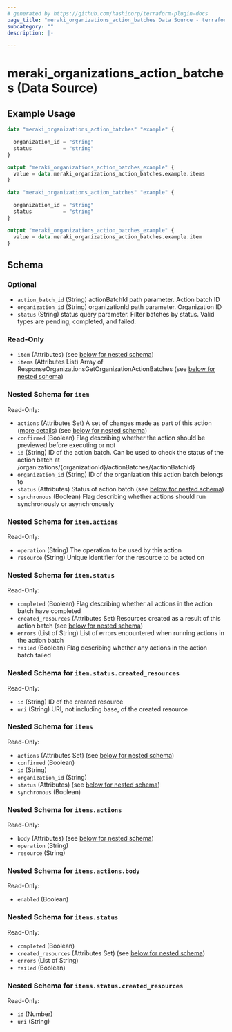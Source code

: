 ```yaml
---
# generated by https://github.com/hashicorp/terraform-plugin-docs
page_title: "meraki_organizations_action_batches Data Source - terraform-provider-meraki"
subcategory: ""
description: |-
  
---
```


# meraki_organizations_action_batches (Data Source)



## Example Usage

```terraform
data "meraki_organizations_action_batches" "example" {

  organization_id = "string"
  status          = "string"
}

output "meraki_organizations_action_batches_example" {
  value = data.meraki_organizations_action_batches.example.items
}

data "meraki_organizations_action_batches" "example" {

  organization_id = "string"
  status          = "string"
}

output "meraki_organizations_action_batches_example" {
  value = data.meraki_organizations_action_batches.example.item
}
```

<!-- schema generated by tfplugindocs -->
## Schema

### Optional

- `action_batch_id` (String) actionBatchId path parameter. Action batch ID
- `organization_id` (String) organizationId path parameter. Organization ID
- `status` (String) status query parameter. Filter batches by status. Valid types are pending, completed, and failed.

### Read-Only

- `item` (Attributes) (see [below for nested schema](#nestedatt--item))
- `items` (Attributes List) Array of ResponseOrganizationsGetOrganizationActionBatches (see [below for nested schema](#nestedatt--items))

<a id="nestedatt--item"></a>
### Nested Schema for `item`

Read-Only:

- `actions` (Attributes Set) A set of changes made as part of this action (<a href='https://developer.cisco.com/meraki/api/#/rest/guides/action-batches/'>more details</a>) (see [below for nested schema](#nestedatt--item--actions))
- `confirmed` (Boolean) Flag describing whether the action should be previewed before executing or not
- `id` (String) ID of the action batch. Can be used to check the status of the action batch at /organizations/{organizationId}/actionBatches/{actionBatchId}
- `organization_id` (String) ID of the organization this action batch belongs to
- `status` (Attributes) Status of action batch (see [below for nested schema](#nestedatt--item--status))
- `synchronous` (Boolean) Flag describing whether actions should run synchronously or asynchronously

<a id="nestedatt--item--actions"></a>
### Nested Schema for `item.actions`

Read-Only:

- `operation` (String) The operation to be used by this action
- `resource` (String) Unique identifier for the resource to be acted on


<a id="nestedatt--item--status"></a>
### Nested Schema for `item.status`

Read-Only:

- `completed` (Boolean) Flag describing whether all actions in the action batch have completed
- `created_resources` (Attributes Set) Resources created as a result of this action batch (see [below for nested schema](#nestedatt--item--status--created_resources))
- `errors` (List of String) List of errors encountered when running actions in the action batch
- `failed` (Boolean) Flag describing whether any actions in the action batch failed

<a id="nestedatt--item--status--created_resources"></a>
### Nested Schema for `item.status.created_resources`

Read-Only:

- `id` (String) ID of the created resource
- `uri` (String) URI, not including base, of the created resource




<a id="nestedatt--items"></a>
### Nested Schema for `items`

Read-Only:

- `actions` (Attributes Set) (see [below for nested schema](#nestedatt--items--actions))
- `confirmed` (Boolean)
- `id` (String)
- `organization_id` (String)
- `status` (Attributes) (see [below for nested schema](#nestedatt--items--status))
- `synchronous` (Boolean)

<a id="nestedatt--items--actions"></a>
### Nested Schema for `items.actions`

Read-Only:

- `body` (Attributes) (see [below for nested schema](#nestedatt--items--actions--body))
- `operation` (String)
- `resource` (String)

<a id="nestedatt--items--actions--body"></a>
### Nested Schema for `items.actions.body`

Read-Only:

- `enabled` (Boolean)



<a id="nestedatt--items--status"></a>
### Nested Schema for `items.status`

Read-Only:

- `completed` (Boolean)
- `created_resources` (Attributes Set) (see [below for nested schema](#nestedatt--items--status--created_resources))
- `errors` (List of String)
- `failed` (Boolean)

<a id="nestedatt--items--status--created_resources"></a>
### Nested Schema for `items.status.created_resources`

Read-Only:

- `id` (Number)
- `uri` (String)
